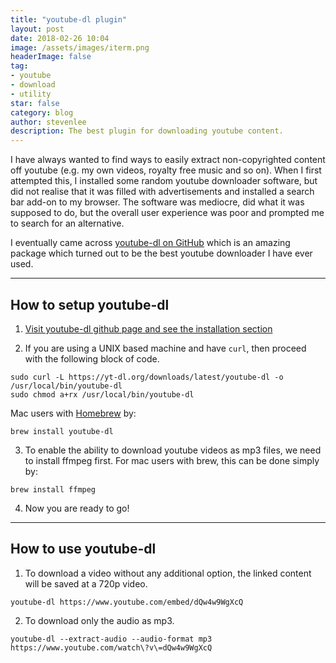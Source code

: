 ```yaml
---
title: "youtube-dl plugin"
layout: post
date: 2018-02-26 10:04
image: /assets/images/iterm.png
headerImage: false
tag:
- youtube
- download
- utility
star: false
category: blog
author: stevenlee
description: The best plugin for downloading youtube content.
---
```


I have always wanted to find ways to easily extract non-copyrighted content off youtube (e.g. my own videos, royalty free music and so on). When I first attempted this, I installed some random youtube downloader software, but did not realise that it was filled with advertisements and installed a search bar add-on to my browser. The software was mediocre, did what it was supposed to do, but the overall user experience was poor and prompted me to search for an alternative.

I eventually came across [youtube-dl on GitHub](https://github.com/rg3/youtube-dl#installation) which is an amazing package which turned out to be the best youtube downloader I have ever used.

---

## How to setup youtube-dl

1. [Visit youtube-dl github page and see the installation section](https://github.com/rg3/youtube-dl#copyright)

2. If you are using a UNIX based machine and have `curl`, then proceed with the following block of code.
```
sudo curl -L https://yt-dl.org/downloads/latest/youtube-dl -o /usr/local/bin/youtube-dl
sudo chmod a+rx /usr/local/bin/youtube-dl
```
Mac users with [Homebrew](https://brew.sh/) by:
```
brew install youtube-dl
```

3. To enable the ability to download youtube videos as mp3 files, we need to install ffmpeg first. For mac users with brew, this can be done simply by:
```
brew install ffmpeg
```

4. Now you are ready to go!

---

## How to use youtube-dl

1. To download a video without any additional option, the linked content will be saved at a 720p video.
```
youtube-dl https://www.youtube.com/embed/dQw4w9WgXcQ
```

2. To download only the audio as mp3.
```
youtube-dl --extract-audio --audio-format mp3 https://www.youtube.com/watch\?v\=dQw4w9WgXcQ
```
